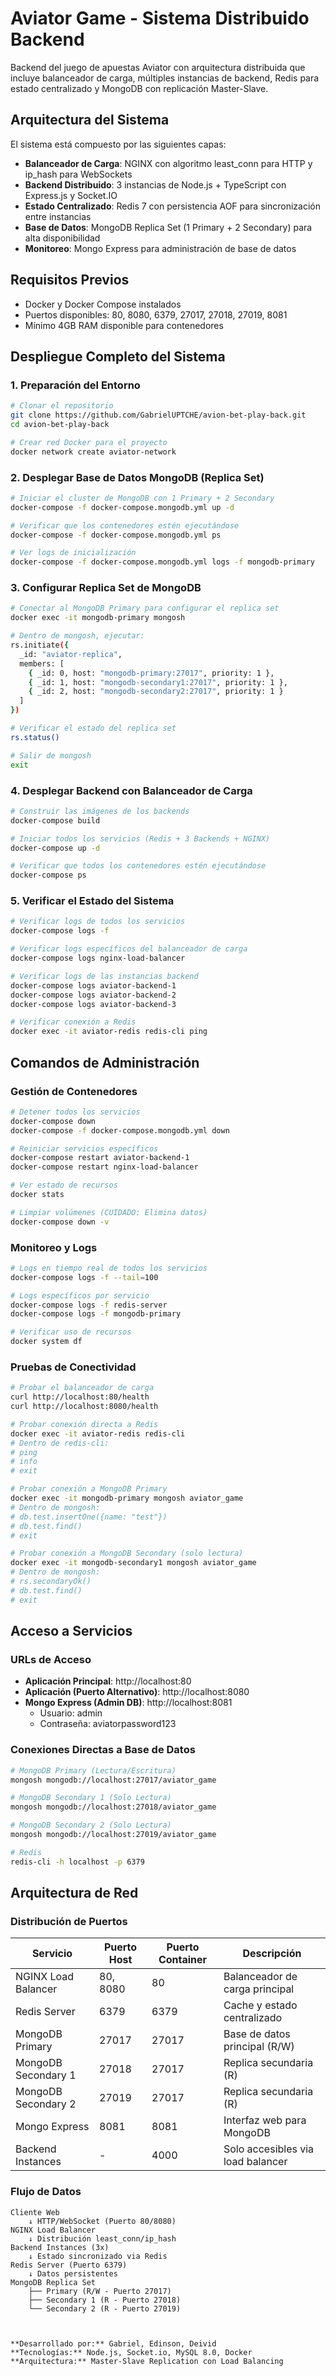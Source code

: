 # Aviator Game - Sistema Distribuido Backend

Backend del juego de apuestas Aviator con arquitectura distribuida que incluye balanceador de carga, múltiples instancias de backend, Redis para estado centralizado y MongoDB con replicación Master-Slave.

## Arquitectura del Sistema

El sistema está compuesto por las siguientes capas:

- **Balanceador de Carga**: NGINX con algoritmo least_conn para HTTP y ip_hash para WebSockets
- **Backend Distribuido**: 3 instancias de Node.js + TypeScript con Express.js y Socket.IO
- **Estado Centralizado**: Redis 7 con persistencia AOF para sincronización entre instancias
- **Base de Datos**: MongoDB Replica Set (1 Primary + 2 Secondary) para alta disponibilidad
- **Monitoreo**: Mongo Express para administración de base de datos

## Requisitos Previos

- Docker y Docker Compose instalados
- Puertos disponibles: 80, 8080, 6379, 27017, 27018, 27019, 8081
- Mínimo 4GB RAM disponible para contenedores

## Despliegue Completo del Sistema

### 1. Preparación del Entorno

```bash
# Clonar el repositorio
git clone https://github.com/GabrielUPTCHE/avion-bet-play-back.git
cd avion-bet-play-back

# Crear red Docker para el proyecto
docker network create aviator-network
```

### 2. Desplegar Base de Datos MongoDB (Replica Set)

```bash
# Iniciar el cluster de MongoDB con 1 Primary + 2 Secondary
docker-compose -f docker-compose.mongodb.yml up -d

# Verificar que los contenedores estén ejecutándose
docker-compose -f docker-compose.mongodb.yml ps

# Ver logs de inicialización
docker-compose -f docker-compose.mongodb.yml logs -f mongodb-primary
```

### 3. Configurar Replica Set de MongoDB

```bash
# Conectar al MongoDB Primary para configurar el replica set
docker exec -it mongodb-primary mongosh

# Dentro de mongosh, ejecutar:
rs.initiate({
  _id: "aviator-replica",
  members: [
    { _id: 0, host: "mongodb-primary:27017", priority: 1 },
    { _id: 1, host: "mongodb-secondary1:27017", priority: 1 },
    { _id: 2, host: "mongodb-secondary2:27017", priority: 1 }
  ]
})

# Verificar el estado del replica set
rs.status()

# Salir de mongosh
exit
```

### 4. Desplegar Backend con Balanceador de Carga

```bash
# Construir las imágenes de los backends
docker-compose build

# Iniciar todos los servicios (Redis + 3 Backends + NGINX)
docker-compose up -d

# Verificar que todos los contenedores estén ejecutándose
docker-compose ps
```

### 5. Verificar el Estado del Sistema

```bash
# Verificar logs de todos los servicios
docker-compose logs -f

# Verificar logs específicos del balanceador de carga
docker-compose logs nginx-load-balancer

# Verificar logs de las instancias backend
docker-compose logs aviator-backend-1
docker-compose logs aviator-backend-2  
docker-compose logs aviator-backend-3

# Verificar conexión a Redis
docker exec -it aviator-redis redis-cli ping
```

## Comandos de Administración

### Gestión de Contenedores

```bash
# Detener todos los servicios
docker-compose down
docker-compose -f docker-compose.mongodb.yml down

# Reiniciar servicios específicos
docker-compose restart aviator-backend-1
docker-compose restart nginx-load-balancer

# Ver estado de recursos
docker stats

# Limpiar volúmenes (CUIDADO: Elimina datos)
docker-compose down -v
```

### Monitoreo y Logs

```bash
# Logs en tiempo real de todos los servicios
docker-compose logs -f --tail=100

# Logs específicos por servicio
docker-compose logs -f redis-server
docker-compose logs -f mongodb-primary

# Verificar uso de recursos
docker system df
```

### Pruebas de Conectividad

```bash
# Probar el balanceador de carga
curl http://localhost:80/health
curl http://localhost:8080/health

# Probar conexión directa a Redis
docker exec -it aviator-redis redis-cli
# Dentro de redis-cli:
# ping
# info
# exit

# Probar conexión a MongoDB Primary
docker exec -it mongodb-primary mongosh aviator_game
# Dentro de mongosh:
# db.test.insertOne({name: "test"})
# db.test.find()
# exit

# Probar conexión a MongoDB Secondary (solo lectura)
docker exec -it mongodb-secondary1 mongosh aviator_game
# Dentro de mongosh:
# rs.secondaryOk()
# db.test.find()
# exit
```

## Acceso a Servicios

### URLs de Acceso

- **Aplicación Principal**: http://localhost:80
- **Aplicación (Puerto Alternativo)**: http://localhost:8080
- **Mongo Express (Admin DB)**: http://localhost:8081
  - Usuario: admin
  - Contraseña: aviatorpassword123

### Conexiones Directas a Base de Datos

```bash
# MongoDB Primary (Lectura/Escritura)
mongosh mongodb://localhost:27017/aviator_game

# MongoDB Secondary 1 (Solo Lectura)
mongosh mongodb://localhost:27018/aviator_game

# MongoDB Secondary 2 (Solo Lectura)  
mongosh mongodb://localhost:27019/aviator_game

# Redis
redis-cli -h localhost -p 6379
```

## Arquitectura de Red
### Distribución de Puertos

| Servicio | Puerto Host | Puerto Container | Descripción |
|----------|-------------|------------------|-------------|
| NGINX Load Balancer | 80, 8080 | 80 | Balanceador de carga principal |
| Redis Server | 6379 | 6379 | Cache y estado centralizado |
| MongoDB Primary | 27017 | 27017 | Base de datos principal (R/W) |
| MongoDB Secondary 1 | 27018 | 27017 | Replica secundaria (R) |
| MongoDB Secondary 2 | 27019 | 27017 | Replica secundaria (R) |
| Mongo Express | 8081 | 8081 | Interfaz web para MongoDB |
| Backend Instances | - | 4000 | Solo accesibles via load balancer |

### Flujo de Datos

```
Cliente Web
    ↓ HTTP/WebSocket (Puerto 80/8080)
NGINX Load Balancer
    ↓ Distribución least_conn/ip_hash
Backend Instances (3x)
    ↓ Estado sincronizado via Redis
Redis Server (Puerto 6379)
    ↓ Datos persistentes
MongoDB Replica Set
    ├── Primary (R/W - Puerto 27017)
    ├── Secondary 1 (R - Puerto 27018)  
    └── Secondary 2 (R - Puerto 27019)
```
```


**Desarrollado por:** Gabriel, Edinson, Deivid  
**Tecnologías:** Node.js, Socket.io, MySQL 8.0, Docker  
**Arquitectura:** Master-Slave Replication con Load Balancing
